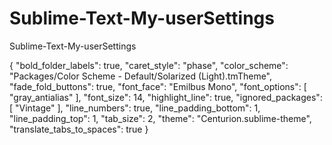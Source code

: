 Sublime-Text-My-userSettings
============================

Sublime-Text-My-userSettings


{
	"bold_folder_labels": true,
	"caret_style": "phase",
	"color_scheme": "Packages/Color Scheme - Default/Solarized (Light).tmTheme",
	"fade_fold_buttons": true,
	"font_face": "Emilbus Mono",
	"font_options":
	[
		"gray_antialias"
	],
	"font_size": 14,
	"highlight_line": true,
	"ignored_packages":
	[
		"Vintage"
	],
	"line_numbers": true,
	"line_padding_bottom": 1,
	"line_padding_top": 1,
	"tab_size": 2,
	"theme": "Centurion.sublime-theme",
	"translate_tabs_to_spaces": true
}
